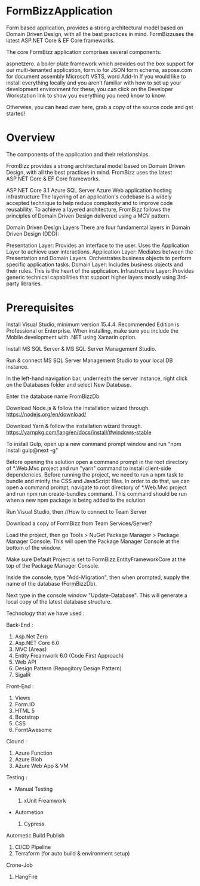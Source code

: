 # FormBizzApplication
Form based application, provides a strong architectural model based on Domain Driven Design, with all the best practices in mind. FormBizzuses the latest ASP.NET  Core &amp; EF Core frameworks.

The core FormBizz application comprises several components:

aspnetzero. a boiler plate framework which provides out the box support for our multi-tenanted application,
form.io  for JSON form schema,
aspose.com  for document assembly
Microsoft VSTS, word Add-In
If you would like to install everything locally and you aren't familiar with how to set up your development environment for these, you can click on the Developer Workstation link to show you everything you need know to know.

Otherwise, you can head over here, grab a copy of the source code and get started!

# Overview
The components of the application and their relationships.

FromBizz provides a strong architectural model based on Domain Driven Design, with all the best practices in mind. FromBizz uses the latest ASP.NET  Core & EF Core frameworks.

ASP.NET  Core 3.1
Azure SQL Server
Azure Web application hosting infrastructure
The layering of an application's codebase is a widely accepted technique to help reduce complexity and to improve code reusability. To achieve a layered architecture, FromBizz follows the principles of Domain Driven Design delivered using a MCV pattern.

Domain Driven Design Layers
There are four fundamental layers in Domain Driven Design (DDD):

Presentation Layer: Provides an interface to the user. Uses the Application Layer to achieve user interactions.
Application Layer: Mediates between the Presentation and Domain Layers. Orchestrates business objects to perform specific application tasks.
Domain Layer: Includes business objects and their rules. This is the heart of the application.
Infrastructure Layer: Provides generic technical capabilities that support higher layers mostly using 3rd-party libraries.


# Prerequisites
Install Visual Studio, minimum version 15.4.4. Recommended Edition is Professional or Enterprise. When installing, make sure you include the Mobile development with .NET using Xamarin option.

Install MS SQL Server & MS SQL Server Management Studio.

Run & connect MS SQL Server Management Studio to your local DB instance.

In the left-hand navigation bar, underneath the server instance, right click on the Databases folder and select New Database.

Enter the database name FromBizzDb.

Download Node.js & follow the installation wizard through. https://nodejs.org/en/download/

Download Yarn & follow the installation wizard through. https://yarnpkg.com/lang/en/docs/install/#windows-stable

To install Gulp, open up a new command prompt window and run "npm install gulp@next -g"

Before opening the solution open a command prompt in the root directory of *.Web.Mvc project and run "yarn" command to install client-side dependencies.
Before running the project, we need to run a npm task to bundle and minify the CSS and JavaScript files. In order to do that, we can open a command prompt, navigate to root directory of *.Web.Mvc project and run npm run create-bundles command. This command should be run when a new npm package is being added to the solution

Run Visual Studio, then //How to connect to Team Server

Download a copy of FormBizz from Team Services/Server?

Load the project, then go Tools > NuGet Package Manager > Package Manager Console. This will open the Package Manager Console at the bottom of the window.

Make sure Default Project is set to FormBizz.EntityFrameworkCore at the top of the Package Manager Console.

Inside the console, type "Add-Migration", then when prompted, supply the name of the database (FormBizzDb).

Next type in the console window "Update-Database". This will generate a local copy of the latest database structure.


Technology that we have used : 

Back-End :

 1) Asp.Net Zero
 2) Asp.NET Core 6.0
 3) MVC  (Areas)
 4) Entity Freamwork 6.0 (Code First Approach)
 5) Web API 
 6) Design Pattern (Repogitory Design Pattern) 
 7) SigalR
 

Front-End :

 1) Views 
 2) Form.IO
 3) HTML 5
 4) Bootstrap 
 5) CSS
 6) ForntAwesome 
 
 
Clound :

 1) Azure Function 
 2) Azure Blob 
 3) Azure Web App & VM
 
 
Testing :

 - Manual Testing 
 
   1) xUnit Freamwork 
   
 - Autometion 
 
   1) Cypress
   
 
Autometic Build Publish

 1) CI/CD Pipeline 
 2) Terraform (for auto build & environment setup)
 
 
Crone-Job 

 1) HangFire 
